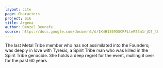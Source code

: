```yaml
---
layout: cite
page: Characters
project: S16
title: Argena
author: Denzel Beunafe
source: https://docs.google.com/document/d/1K4H1369GSCRFLteF23n1rjDf_tke8aqb4F7cfBas3RI/edit?usp=sharing
---
```

The last Metal Tribe member who has not assimilated into the Founders; was deeply in love with Tyresis, a Spirit Tribe man who was killed in the Spirit Tribe genocide. She holds a deep regret for the event, mulling it over for the past 60 years
